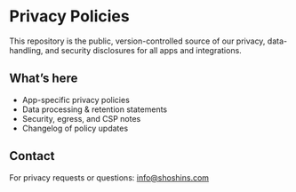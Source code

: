 # Privacy Policies

This repository is the public, version-controlled source of our privacy, data-handling,
and security disclosures for all apps and integrations.

## What’s here
- App-specific privacy policies
- Data processing & retention statements
- Security, egress, and CSP notes
- Changelog of policy updates

## Contact
For privacy requests or questions: info@shoshins.com
